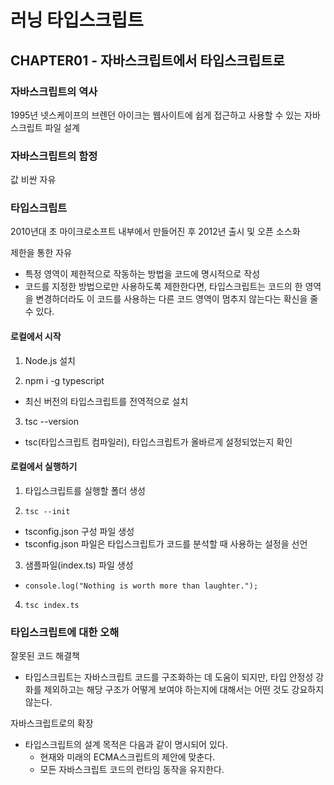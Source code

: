 # 러닝 타입스크립트

## CHAPTER01 - 자바스크립트에서 타입스크립트로

### 자바스크립트의 역사

1995년 넷스케이프의 브렌던 아이크는 웹사이트에 쉽게 접근하고 사용할 수 있는 자바스크립트 파일 설계

### 자바스크립트의 함정

값 비싼 자유

### 타입스크립트

2010년대 초 마이크로소프트 내부에서 만들어진 후 2012년 출시 및 오픈 소스화

제한을 통한 자유
- 특정 영역이 제한적으로 작동하는 방법을 코드에 명시적으로 작성
- 코드를 지정한 방법으로만 사용하도록 제한한다면, 타입스크립트는 코드의 한 영역을 변경하더라도 이 코드를 사용하는 다른 코드 영역이 멈추지 않는다는 확신을 줄 수 있다.

#### 로컬에서 시작

1. Node.js 설치

2. npm i -g typescript
  - 최신 버전의 타입스크립트를 전역적으로 설치

3. tsc --version
  - tsc(타입스크립트 컴파일러), 타입스크립트가 올바르게 설정되었는지 확인

#### 로컬에서 실행하기

1. 타입스크립트를 실행할 폴더 생성

2. `tsc --init`
  - tsconfig.json 구성 파일 생성
  - tsconfig.json 파일은 타입스크립트가 코드를 분석할 때 사용하는 설정을 선언

3. 샘플파일(index.ts) 파일 생성
  - ```
    console.log("Nothing is worth more than laughter.");
    ```

4. `tsc index.ts`


### 타입스크립트에 대한 오해

잘못된 코드 해결책
- 타입스크립트는 자바스크립트 코드를 구조화하는 데 도움이 되지만, 타입 안정성 강화를 제외하고는 해당 구조가 어떻게 보여야 하는지에 대해서는 어떤 것도 강요하지 않는다.

자바스크립트로의 확장
- 타입스크립트의 설계 목적은 다음과 같이 명시되어 있다.
  - 현재와 미래의 ECMA스크립트의 제안에 맞춘다.
  - 모든 자바스크립트 코드의 런타임 동작을 유지한다.
